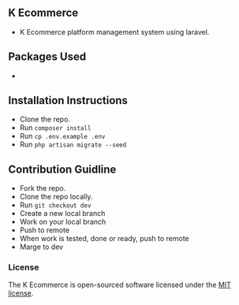 ## K Ecommerce

- K Ecommerce platform management system using laravel.

## Packages Used

- 

## Installation Instructions

- Clone the repo.
- Run `composer install`
- Run `cp .env.example .env`
- Run `php artisan migrate --seed`

## Contribution Guidline

- Fork the repo.
- Clone the repo locally.
- Run `git checkout dev`
- Create a new local branch
- Work on your local branch
- Push to remote
- When work is tested, done or ready, push to remote
- Marge to dev

### License

The K Ecommerce is open-sourced software licensed under the [MIT license](https://opensource.org/licenses/MIT).
